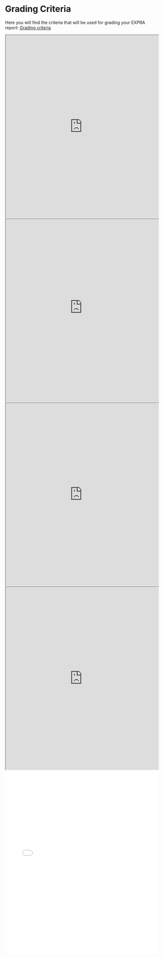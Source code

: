 # Grading Criteria

Here you will find the criteria that will be used for grading your EXPRA report: [Grading criteria](../static/EXPRA_Grading_criteria)

<iframe src="https://github.com/luciebinder/expra/blob/main/static/EXPRA_Grading_criteria.pdf?raw=true" width="100%" height="600px"></iframe>



<iframe src="https://raw.githubusercontent.com/luciebinder/expra/main/static/EXPRA_Grading_criteria.pdf" width="100%" height="600px"></iframe>

<iframe src="https://luciebinder.github.io/expra/blob/main/static/EXPRA_Grading_criteria.pdf" width="100%" height="600px"></iframe>
<iframe src="https://luciebinder.github.io/expra/static/EXPRA_Grading_criteria.pdf" width="100%" height="600px"></iframe>


<embed src="../static/EXPRA_Grading_criteria.pdf" width="100%" height="600px" type="application/pdf">
